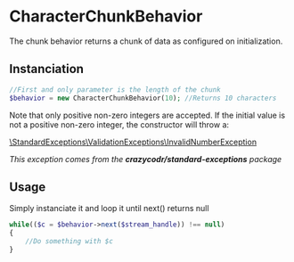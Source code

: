CharacterChunkBehavior
======================
The chunk behavior returns a chunk of data as configured on initialization.

Instanciation
-------------
```PHP
//First and only parameter is the length of the chunk
$behavior = new CharacterChunkBehavior(10); //Returns 10 characters
```

Note that only positive non-zero integers are accepted. If the initial value is not a positive non-zero integer, the constructor will throw a:

[\StandardExceptions\ValidationExceptions\InvalidNumberException](https://github.com/crazycodr/standard-exceptions/blob/master/src/StandardExceptions/ValidationExceptions/InvalidNumberException.php)

_This exception comes from the **crazycodr/standard-exceptions** package_

Usage
-----
Simply instanciate it and loop it until next() returns null
```PHP
while(($c = $behavior->next($stream_handle)) !== null)
{
	//Do something with $c
}
```